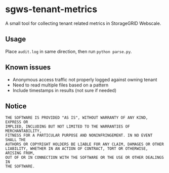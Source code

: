 # sgws-tenant-metrics
A small tool for collecting tenant related metrics in StorageGRID Webscale.

## Usage

Place `audit.log` in same direction, then run `python parse.py`.

## Known issues

* Anonymous access traffic not properly logged against owning tenant
* Need to read multiple files based on a pattern
* Include timestamps in results (not sure if needed)

## Notice

```
THE SOFTWARE IS PROVIDED "AS IS", WITHOUT WARRANTY OF ANY KIND, EXPRESS OR
IMPLIED, INCLUDING BUT NOT LIMITED TO THE WARRANTIES OF MERCHANTABILITY,
FITNESS FOR A PARTICULAR PURPOSE AND NONINFRINGEMENT. IN NO EVENT SHALL THE
AUTHORS OR COPYRIGHT HOLDERS BE LIABLE FOR ANY CLAIM, DAMAGES OR OTHER
LIABILITY, WHETHER IN AN ACTION OF CONTRACT, TORT OR OTHERWISE, ARISING FROM,
OUT OF OR IN CONNECTION WITH THE SOFTWARE OR THE USE OR OTHER DEALINGS IN
THE SOFTWARE.
```